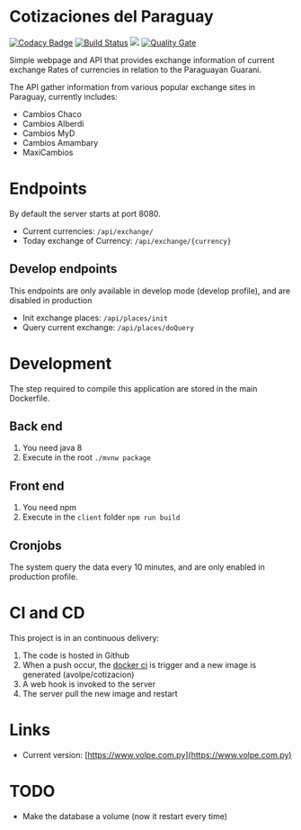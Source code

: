 # Cotizaciones del Paraguay
[![Codacy Badge](https://api.codacy.com/project/badge/Grade/d54305ed13d9418f8e6b06319f0bacea)](https://app.codacy.com/app/aVolpe/cotizacion?utm_source=github.com&utm_medium=referral&utm_content=aVolpe/cotizacion&utm_campaign=badger)
[![Build Status](https://travis-ci.org/aVolpe/cotizacion.svg?branch=master)](https://travis-ci.org/aVolpe/cotizacion)
[![](https://images.microbadger.com/badges/image/avolpe/cotizacion.svg)](https://microbadger.com/images/avolpe/cotizacion "Get your own image badge on microbadger.com")
[![Quality Gate](https://sonarcloud.io/api/project_badges/measure?project=py.com.volpe%3Acotizaciones&metric=alert_status)](https://sonarcloud.io/dashboard?id=py.com.volpe%3Acotizaciones)


Simple webpage and API that provides exchange information of current exchange
Rates of currencies in relation to the Paraguayan Guarani.

The API gather information from various popular exchange sites in Paraguay,
currently includes:

* Cambios Chaco
* Cambios Alberdi
* Cambios MyD
* Cambios Amambary
* MaxiCambios


# Endpoints

By default the server starts at port 8080.

* Current currencies: `/api/exchange/`
* Today exchange of Currency: `/api/exchange/{currency}`

## Develop endpoints

This endpoints are only available in develop mode (develop profile), 
and are disabled in production

* Init exchange places: `/api/places/init`
* Query current exchange: `/api/places/doQuery`

# Development

The step required to compile this application are stored in the
main Dockerfile.

## Back end

1. You need java 8
2. Execute in the root `./mvnw package`

## Front end

1. You need npm
2. Execute in the `client` folder `npm run build`

## Cronjobs

The system query the data every 10 minutes, and are only enabled
in production profile.

# CI and CD

This project is in an continuous delivery:

1. The code is hosted in Github
2. When a push occur, the [docker ci](https://hub.docker.com/r/avolpe/cotizacion/) is trigger 
   and a new image is generated (avolpe/cotizacion)
3. A web hook is invoked to the server
4. The server pull the new image and restart

# Links

* Current version: [https://www.volpe.com.py](https://www.volpe.com.py)

# TODO

* Make the database a volume (now it restart every time)
